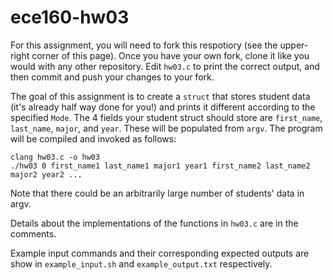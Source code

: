 # ece160-hw03
For this assignment, you will need to fork this respotiory (see the upper-right corner of this page).
Once you have your own fork, clone it like you would with any other repository. Edit 
`hw03.c` to print the correct output, and then commit and push your changes to your fork.

The goal of this assignment is to create a `struct` that stores student data (it's already half way done for you!) and prints it different according to the specified `Mode`. The 4 fields your student struct should store are `first_name`, `last_name`, `major`, and `year`. These will be populated from `argv`. The program will be compiled and invoked as follows:

```
clang hw03.c -o hw03
./hw03 0 first_name1 last_name1 major1 year1 first_name2 last_name2 major2 year2 ...
```
Note that there could be an arbitrarily large number of students' data in argv. 

Details about the implementations of the functions in `hw03.c` are in the comments.

Example input commands and their corresponding expected outputs are show in `example_input.sh` and `example_output.txt` respectively.
